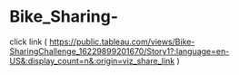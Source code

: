 # Bike_Sharing-

click link 
( https://public.tableau.com/views/Bike-SharingChallenge_16229899201670/Story1?:language=en-US&:display_count=n&:origin=viz_share_link )
